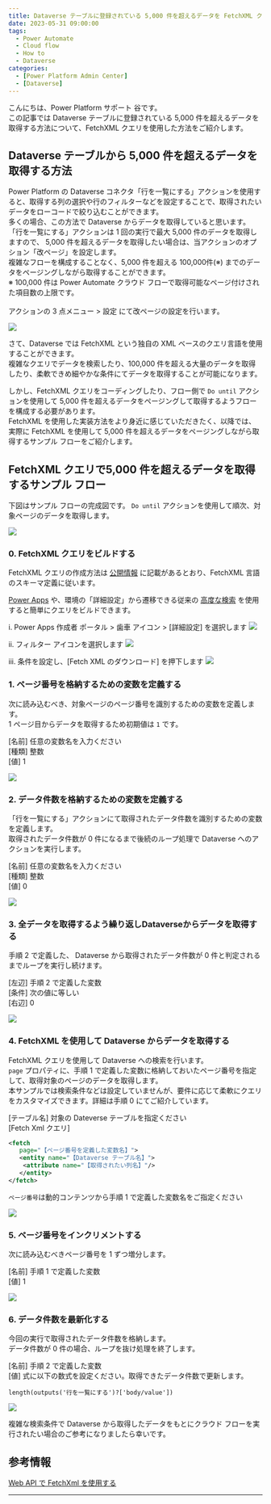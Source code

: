 ```yaml
---
title: Dataverse テーブルに登録されている 5,000 件を超えるデータを FetchXML クエリを使用して取得する
date: 2023-05-31 09:00:00
tags:
  - Power Automate
  - Cloud flow
  - How to
  - Dataverse
categories:
  - [Power Platform Admin Center]
  - [Dataverse]
---
```


こんにちは、Power Platform サポート 谷です。<br/>
この記事では Dataverse テーブルに登録されている 5,000 件を超えるデータを取得する方法について、FetchXML クエリを使用した方法をご紹介します。

<!-- more -->

## Dataverse テーブルから 5,000 件を超えるデータを取得する方法
Power Platform の Dataverse コネクタ「行を一覧にする」アクションを使用すると、取得する列の選択や行のフィルターなどを設定することで、取得されたいデータをローコードで絞り込むことができます。<br/>
多くの場合、この方法で Dataverse からデータを取得していると思います。<br/>
「行を一覧にする」アクションは 1 回の実行で最大 5,000 件のデータを取得しますので、 5,000 件を超えるデータを取得したい場合は、当アクションのオプション「改ページ」を設定します。<br/>
複雑なフローを構成することなく、5,000 件を超える 100,000件(※) までのデータをページングしながら取得することができます。<br/>
※ 100,000 件は Power Automate クラウド フローで取得可能なページ付けされた項目数の上限です。
<br/>
<br/>
アクションの 3 点メニュー > 設定 にて改ページの設定を行います。

![](./fetch-xml/image01.png) 


さて、Dataverse では FetchXML という独自の XML ベースのクエリ言語を使用することができます。<br/>
複雑なクエリでデータを検索したり、100,000 件を超える大量のデータを取得したり、柔軟できめ細やかな条件にてデータを取得することが可能になります。

しかし、FetchXML クエリをコーディングしたり、フロー側で `Do until` アクションを使用して 5,000 件を超えるデータをページングして取得するようフローを構成する必要があります。<br/>
FetchXML を使用した実装方法をより身近に感じていただきたく、以降では、実際に FetchXML を使用して 5,000 件を超えるデータをページングしながら取得するサンプル フローをご紹介します。


## FetchXML クエリで5,000 件を超えるデータを取得するサンプル フロー
下図はサンプル フローの完成図です。 `Do until` アクションを使用して順次、対象ページのデータを取得します。

![](./fetch-xml/image02.png) 

### 0. FetchXML クエリをビルドする
FetchXML クエリの作成方法は [公開情報](https://learn.microsoft.com/ja-jp/power-apps/developer/data-platform/use-fetchxml-construct-query) に記載があるとおり、FetchXML 言語のスキーマ定義に従います。<br/>

[Power Apps](https://make.powerapps.com) や、環境の「詳細設定」から遷移できる従来の [高度な検索](https://learn.microsoft.com/ja-jp/power-apps/user/advanced-find) を使用すると簡単にクエリをビルドできます。

i.  Power Apps 作成者 ポータル > 歯車 アイコン > [詳細設定] を選択します
![](./fetch-xml/image00-01.png) 

ii. フィルター アイコンを選択します
![](./fetch-xml/image00-02.png)

iii. 条件を設定し、[Fetch XML のダウンロード] を押下します
![](./fetch-xml/image00-03.png)

### 1. ページ番号を格納するための変数を定義する
次に読み込むべき、対象ページのページ番号を識別するための変数を定義します。    
1 ページ目からデータを取得するため初期値は `1` です。

[名前] 任意の変数名を入力ください    
[種類] 整数    
[値] 1    

![](./fetch-xml/image03.png) 

### 2. データ件数を格納するための変数を定義する
「行を一覧にする」アクションにて取得されたデータ件数を識別するための変数を定義します。<br/>
取得されたデータ件数が 0 件になるまで後続のループ処理で Dataverse へのアクションを実行します。

[名前] 任意の変数名を入力ください    
[種類] 整数    
[値] 0    

![](./fetch-xml/image04.png) 

### 3. 全データを取得するよう繰り返しDataverseからデータを取得する
手順 2 で定義した、 Dataverse から取得されたデータ件数が 0 件と判定されるまでループを実行し続けます。

[左辺] 手順 2 で定義した変数   
[条件] 次の値に等しい    
[右辺] 0    

![](./fetch-xml/image05.png) 


### 4. FetchXML を使用して Dataverse からデータを取得する
FetchXML クエリを使用して Dataverse への検索を行います。<br/>
`page` プロパティに、手順 1 で定義した変数に格納しておいたページ番号を指定して、取得対象のページのデータを取得します。<br/>
本サンプルでは検索条件などは設定していませんが、要件に応じて柔軟にクエリをカスタマイズできます。詳細は手順 0 にてご紹介しています。

[テーブル名] 対象の Dateverse テーブルを指定ください    
[Fetch Xml クエリ]    
```xml
<fetch
   page="【ページ番号を定義した変数名】">
   <entity name="【Dataverse テーブル名】">
    <attribute name="【取得されたい列名】"/>
   </entity>
</fetch>
```

`ページ番号`は動的コンテンツから手順 1 で定義した変数名をご指定ください

![](./fetch-xml/image06.png) 


### 5. ページ番号をインクリメントする
次に読み込むべきページ番号を 1 ずつ増分します。

[名前] 手順 1 で定義した変数    
[値] 1    

![](./fetch-xml/image07.png) 


### 6. データ件数を最新化する
今回の実行で取得されたデータ件数を格納します。<br/>
データ件数が 0 件の場合、ループを抜け処理を終了します。

[名前] 手順 2 で定義した変数    
[値] 式に以下の数式を設定ください。取得できたデータ件数で更新します。    
```
length(outputs('行を一覧にする')?['body/value'])
```
![](./fetch-xml/image08.png) 

複雑な検索条件で Dataverse から取得したデータをもとにクラウド フローを実行されたい場合のご参考になりましたら幸いです。


## 参考情報
[Web API で FetchXml を使用する](https://learn.microsoft.com/ja-jp/power-apps/developer/data-platform/webapi/use-fetchxml-web-api#paging-with-fetchxml)

---
